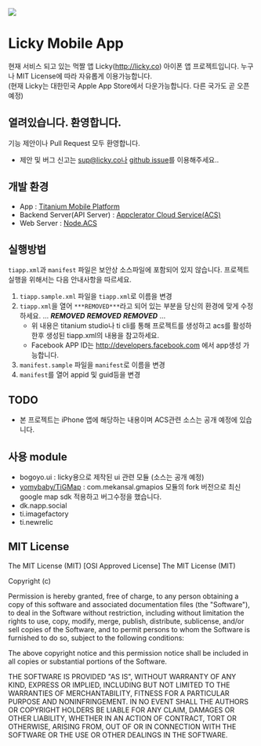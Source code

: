<img src="http://www.licky.co/images/logoTitle.png"/>

# Licky Mobile App
현재 서비스 되고 있는 먹짤 앱 Licky(http://licky.co) 아이폰 앱 프로젝트입니다. 누구나 MIT License에 따라 자유롭게 이용가능합니다.  
(현재 Licky는 대한민국 Apple App Store에서 다운가능합니다. 다른 국가도 곧 오픈 예정)

## 열려있습니다. 환영합니다.
기능 제안이나 Pull Request 모두 환영합니다.
- 제안 및 버그 신고는 sup@licky.co나 [github issue](https://github.com/yoda-united/licky/issues)를 이용해주세요..

## 개발 환경
- App : [Titanium Mobile Platform](http://www.appcelerator.com/titanium/)
- Backend Server(API Server) : [Appclerator Cloud Service(ACS)](http://docs.appcelerator.com/cloud/latest/)
- Web Server : [Node.ACS](http://docs.appcelerator.com/cloud/latest/)

## 실행방법
`tiapp.xml`과 `manifest` 파일은 보안상 소스파일에 포함되어 있지 않습니다. 프로젝트 실행을 위해서는 다음 안내사항을 따르세요.
1. `tiapp.sample.xml` 파일을 `tiapp.xml`로 이름을 변경
2. `tiapp.xml`을 열어 `***REMOVED***`라고 되어 있는 부분을 당신의 환경에 맞게 수정하세요.
		...
		<property name="acs-oauth-secret-development" type="string">***REMOVED***</property>
    	<property name="acs-oauth-key-development" type="string">***REMOVED***</property>
    	<property name="acs-api-key-development" type="string">***REMOVED***</property>
    	...
    * 위 내용은 titanium studio나 ti cli를 통해 프로젝트를 생성하고 acs를 활성하한후 생성된 tiapp.xml의 내용을 참고하세요.
    * Facebook APP ID는 http://developers.facebook.com 에서 app생성 가능합니다.
3. `manifest.sample` 파일을 `manifest`로 이름을 변경
4. `manifest`를 열어 appid 및 guid등을 변경

## TODO
- 본 프로젝트는 iPhone 앱에 해당하는 내용이며 ACS관련 소스는 공개 예정에 있습니다.

## 사용 module
- bogoyo.ui : licky용으로 제작된 ui 관련 모듈 (소스는 공개 예정)
- [yomybaby/TiGMap](https://github.com/yomybaby/TiGMap) :  com.mekansal.gmapios 모듈의 fork 버전으로 최신 google map sdk 적용하고 버그수정을 했습니다.
- dk.napp.social
- ti.imagefactory
- ti.newrelic

## MIT License
The MIT License (MIT)
[OSI Approved License]
The MIT License (MIT)

Copyright (c) <year> <copyright holders>

Permission is hereby granted, free of charge, to any person obtaining a copy
of this software and associated documentation files (the "Software"), to deal
in the Software without restriction, including without limitation the rights
to use, copy, modify, merge, publish, distribute, sublicense, and/or sell
copies of the Software, and to permit persons to whom the Software is
furnished to do so, subject to the following conditions:

The above copyright notice and this permission notice shall be included in
all copies or substantial portions of the Software.

THE SOFTWARE IS PROVIDED "AS IS", WITHOUT WARRANTY OF ANY KIND, EXPRESS OR
IMPLIED, INCLUDING BUT NOT LIMITED TO THE WARRANTIES OF MERCHANTABILITY,
FITNESS FOR A PARTICULAR PURPOSE AND NONINFRINGEMENT. IN NO EVENT SHALL THE
AUTHORS OR COPYRIGHT HOLDERS BE LIABLE FOR ANY CLAIM, DAMAGES OR OTHER
LIABILITY, WHETHER IN AN ACTION OF CONTRACT, TORT OR OTHERWISE, ARISING FROM,
OUT OF OR IN CONNECTION WITH THE SOFTWARE OR THE USE OR OTHER DEALINGS IN
THE SOFTWARE.
